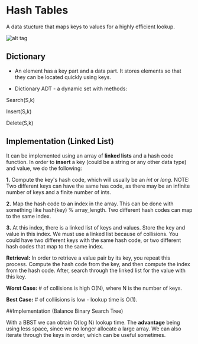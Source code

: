 # Hash Tables

A data stucture that maps keys to values for a highly efficient lookup.

![alt tag](hashtable.png)

## Dictionary

- An element has a key part and a data part. It stores elements so that
they can be located quickly using keys.

- Dictionary ADT - a dynamic set with methods:

Search(S,k)

Insert(S,k)

Delete(S,k)

## Implementation (Linked List)

It can be implemented using an array of **linked lists** and a hash code function. In order to **insert** a key (could be a string or any other data type) and value, we do the following:

**1.** Compute the key's hash code, which will usually be an *int* or *long*. NOTE: Two different keys can have the same has code, as there may be an infinite number of keys and a finite number of ints.

**2.** Map the hash code to an index in the array. This can be done with something like hash(key) % array_length. Two different hash codes can map to the same index.

**3.** At this index, there is a linked list of keys and values. Store the key and value in this index. We must use a linked list because of collisions. You could have two different keys with the same hash code, or two different hash codes that map to the same index.

**Retrieval:** In order to retrieve a value pair by its key, you repeat this process. Compute the hash code from the key, and then compute the index from the hash code. After, search through the linked list for the value with this key.

**Worst Case:** # of collisions is high O(N), where N is the number of keys.

**Best Case:** # of colliisions is low - lookup time is O(1).

##Implementation (Balance Binary Search Tree)

With a BBST we can obtain O(log N) lookup time. The **advantage** being using less space, since we no longer allocate a large array. We can also iterate through the keys in order, which can be useful sometimes.

